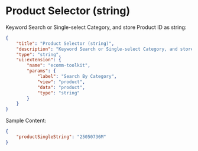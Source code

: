 # Product Selector (string)

Keyword Search or Single-select Category, and store Product ID as string:

```json
{
	"title": "Product Selector (string)",
	"description": "Keyword Search or Single-select Category, and store Product ID as string",
	"type": "string",
	"ui:extension": {
		"name": "ecomm-toolkit",
		"params": {
			"label": "Search By Category",
			"view": "product",
			"data": "product",
			"type": "string"
		}
	}
}
```

Sample Content:

```json
{
	"productSingleString": "25050736M"
}
```
